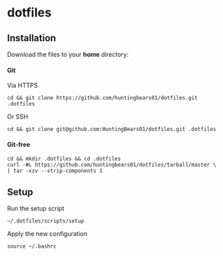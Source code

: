 dotfiles
==========

## Installation

Download the files to your **home** directory:

#### Git

Via HTTPS
```
cd && git clone https://github.com/huntingbears01/dotfiles.git .dotfiles
```
Or SSH
```
cd && git clone git@github.com:HuntingBears01/dotfiles.git .dotfiles
```
#### Git-free

```
cd && mkdir .dotfiles && cd .dotfiles
curl -#L https://github.com/huntingbears01/dotfiles/tarball/master \
| tar -xzv --strip-components 1
```

## Setup

Run the setup script
```
~/.dotfiles/scripts/setup
```

Apply the new configuration
```
source ~/.bashrc
```


